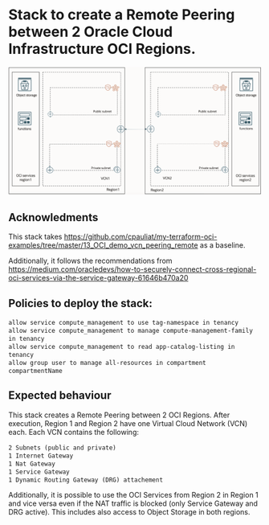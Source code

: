 # Stack to create a Remote Peering between 2 Oracle Cloud Infrastructure OCI Regions. 


![architecture diagram](architecture_diagram.png)


## Acknowledments

This stack takes https://github.com/cpauliat/my-terraform-oci-examples/tree/master/13_OCI_demo_vcn_peering_remote as a baseline.

Additionally, it follows the recommendations from https://medium.com/oracledevs/how-to-securely-connect-cross-regional-oci-services-via-the-service-gateway-61646b470a20


## Policies to deploy the stack: 
```
allow service compute_management to use tag-namespace in tenancy
allow service compute_management to manage compute-management-family in tenancy
allow service compute_management to read app-catalog-listing in tenancy
allow group user to manage all-resources in compartment compartmentName
```

## Expected behaviour

This stack creates a Remote Peering between 2 OCI Regions. After execution, Region 1 and Region 2 have one Virtual Cloud Network (VCN) each. Each VCN contains the following:

    2 Subnets (public and private)
    1 Internet Gateway
    1 Nat Gateway
    1 Service Gateway
    1 Dynamic Routing Gateway (DRG) attachement

Additionally, it is possible to use the OCI Services from Region 2 in Region 1 and vice versa even if the NAT traffic is blocked (only Service Gateway and DRG active). This includes also access to Object Storage in both regions.
